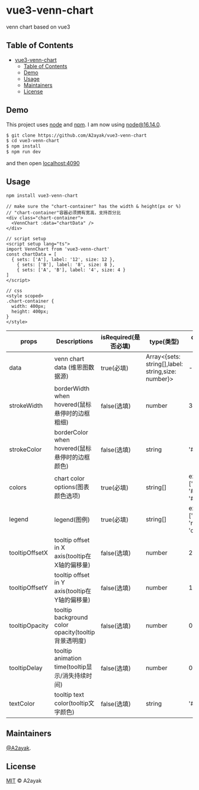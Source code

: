 # vue3-venn-chart

venn chart based on vue3
## Table of Contents

- [vue3-venn-chart](#vue3-venn-chart)
  - [Table of Contents](#table-of-contents)
  - [Demo](#demo)
  - [Usage](#usage)
  - [Maintainers](#maintainers)
  - [License](#license)

## Demo
This project uses [node](http://nodejs.org) and [npm](https://npmjs.com). I am now using node@16.14.0.
```sh
$ git clone https://github.com/A2ayak/vue3-venn-chart
$ cd vue3-venn-chart
$ npm install
$ npm run dev
```
and then open [localhost:4090](http://localhost:4090/)

## Usage

```sh
npm install vue3-venn-chart
```

```vue
// make sure the "chart-container" has the width & height(px or %)
// "chart-container"容器必须拥有宽高，支持百分比
<div class="chart-container">
  <VennChart :data="chartData" />
</div>

// script setup
<script setup lang="ts">
import VennChart from 'vue3-venn-chart'
const chartData = [
  { sets: ['A'], label: '12', size: 12 },
	{ sets: ['B'], label: '8', size: 8 },
	{ sets: ['A', 'B'], label: '4', size: 4 }
]
</script>

// css
<style scoped>
.chart-container {
  width: 400px;
  height: 400px;
}
</style>
```

| props | Descriptions| isRequired(是否必填)| type(类型) | default(默认值)|
| ---- | ---------- | --- | ---------- |-------------------------------------------------------------------------- |
| data | venn chart data (维恩图数据源) | true(必填) | Array<{sets: string[],label: string,size: number}> | -
| strokeWidth | borderWidth when hovered(鼠标悬停时的边框粗细) | false(选填) | number | 3
| strokeColor | borderColor when hovered(鼠标悬停时的边框颜色) | false(选填) | string | '#f6cd61'
| colors | chart color options(图表颜色选项) | true(必填) | string[] | example: ['#ee4035', '#0392cf', '#7bc043']
| legend | legend(图例) | true(必填) | string[] | example: ['left', 'right', 'common']
| tooltipOffsetX | tooltip offset in X axis(tooltip在X轴的偏移量) | false(选填) | number | 20
| tooltipOffsetY | tooltip offset in Y axis(tooltip在Y轴的偏移量) | false(选填) | number | 10
| tooltipOpacity | tooltip background color opacity(tooltip背景透明度) | false(选填) | number | 0.9
| tooltipDelay | tooltip animation time(tooltip显示/消失持续时间) | false(选填) | number | 0.9
| textColor | tooltip text color(tooltip文字颜色) | false(选填) | string | '#fff'


## Maintainers

[@A2ayak](https://github.com/A2ayak).


## License

[MIT](LICENSE) © A2ayak